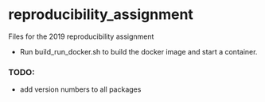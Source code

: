 # reproducibility_assignment
Files for the 2019 reproducibility assignment


* Run build_run_docker.sh to build the docker image and start a container.

### TODO: 
* add version numbers to all packages

